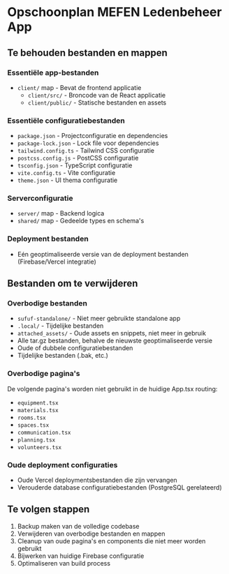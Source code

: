 # Opschoonplan MEFEN Ledenbeheer App

## Te behouden bestanden en mappen

### Essentiële app-bestanden
- `client/` map - Bevat de frontend applicatie
  - `client/src/` - Broncode van de React applicatie
  - `client/public/` - Statische bestanden en assets

### Essentiële configuratiebestanden
- `package.json` - Projectconfiguratie en dependencies
- `package-lock.json` - Lock file voor dependencies
- `tailwind.config.ts` - Tailwind CSS configuratie
- `postcss.config.js` - PostCSS configuratie 
- `tsconfig.json` - TypeScript configuratie
- `vite.config.ts` - Vite configuratie
- `theme.json` - UI thema configuratie

### Serverconfiguratie
- `server/` map - Backend logica
- `shared/` map - Gedeelde types en schema's

### Deployment bestanden
- Eén geoptimaliseerde versie van de deployment bestanden (Firebase/Vercel integratie)

## Bestanden om te verwijderen

### Overbodige bestanden
- `sufuf-standalone/` - Niet meer gebruikte standalone app
- `.local/` - Tijdelijke bestanden
- `attached_assets/` - Oude assets en snippets, niet meer in gebruik
- Alle tar.gz bestanden, behalve de nieuwste geoptimaliseerde versie
- Oude of dubbele configuratiebestanden
- Tijdelijke bestanden (.bak, etc.)

### Overbodige pagina's
De volgende pagina's worden niet gebruikt in de huidige App.tsx routing:
- `equipment.tsx`
- `materials.tsx`
- `rooms.tsx`
- `spaces.tsx`
- `communication.tsx`
- `planning.tsx`
- `volunteers.tsx`

### Oude deployment configuraties
- Oude Vercel deploymentsbestanden die zijn vervangen
- Verouderde database configuratiebestanden (PostgreSQL gerelateerd)

## Te volgen stappen
1. Backup maken van de volledige codebase
2. Verwijderen van overbodige bestanden en mappen
3. Cleanup van oude pagina's en components die niet meer worden gebruikt
4. Bijwerken van huidige Firebase configuratie
5. Optimaliseren van build process